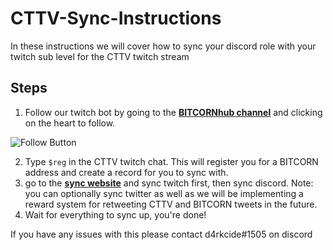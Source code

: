 # CTTV-Sync-Instructions
In these instructions we will cover how to sync your discord role with your twitch sub level for the CTTV twitch stream

## Steps
1. Follow our twitch bot by going to the [**BITCORNhub channel**](https://www.twitch.tv/bitcornhub) and clicking on the heart to follow.

![Follow Button](https://bitcornsharedstorage.blob.core.windows.net/sync/follow.png)

2. Type `$reg` in the CTTV twitch chat.  This will register you for a BITCORN address and create a record for you to sync with.
3. go to the [**sync website**](https://bitcornsync.com/) and sync twitch first, then sync discord. Note: you can optionally sync twitter as well as we will be implementing a reward system for retweeting CTTV and BITCORN tweets in the future. 
4. Wait for everything to sync up, you're done!

If you have any issues with this please contact d4rkcide#1505 on discord
